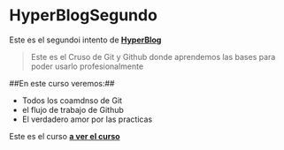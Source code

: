 # HyperBlogSegundo
Este es el segundoi intento de [**HyperBlog**](https://github.com/AlvaroAlanoca/HyperBlogSegundo)
>Este es el Cruso de Git y Github donde aprendemos las bases para poder usarlo profesionalmente 

##En este curso veremos:##
* Todos los coamdnso de Git
* el flujo de trabajo de Github
* El verdadero amor por las practicas

Este es el curso [**a ver el curso**](https://platzi.com/clases/git-github/)
